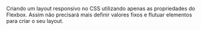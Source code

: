 Criando um layout responsivo no CSS utilizando apenas as propriedades do Flexbox. Assim não precisará mais definir valores fixos e flutuar elementos para criar o seu layout.